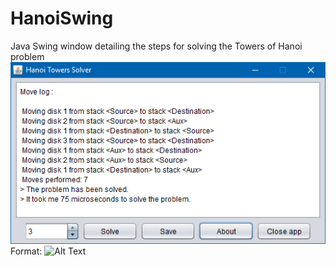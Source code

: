 # HanoiSwing
Java Swing window detailing the steps for solving the Towers of Hanoi problem
![GitHub Logo](./GUI.PNG)
Format: ![Alt Text](url)
